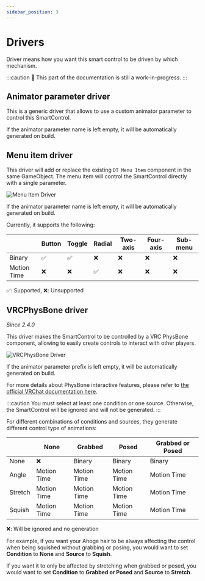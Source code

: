 ```yaml
---
sidebar_position: 3
---
```


# Drivers

Driver means how you want this smart control to be driven by which mechanism.

:::caution
🚧 This part of the documentation is still a work-in-progress.
:::

## Animator parameter driver

This is a generic driver that allows to use a custom animator parameter to control this SmartControl.

If the animator parameter name is left empty, it will be automatically generated on build.

## Menu item driver

This driver will add or replace the existing `DT Menu Item` component in the same GameObject.
The menu item will control the SmartControl directly with a single parameter.

![Menu Item Driver](/img/smartcontrol-basics-driver-menuitem.PNG)

If the animator parameter name is left empty, it will be automatically generated on build.

Currently, it supports the following:

|             | Button | Toggle | Radial | Two-axis | Four-axis | Sub-menu |
|-------------|--------|--------|--------|----------|-----------|----------|
| Binary      | ✅     | ✅    | ❌     | ❌      | ❌        | ❌      | 
| Motion Time | ❌     | ❌    | ✅     | ❌      | ❌        | ❌      | 

✅: Supported, ❌: Unsupported

## VRCPhysBone driver

*Since 2.4.0*

This driver makes the SmartControl to be controlled by a VRC PhysBone component, allowing
to easily create controls to interact with other players.

![VRCPhysBone Driver](/img/smartcontrol-basics-driver-vrcphysbone.PNG)

If the animator parameter prefix is left empty, it will be automatically generated on build.

For more details about PhysBone interactive features, please refer to [the official VRChat documentation here](https://creators.vrchat.com/avatars/avatar-dynamics/physbones/).

:::caution
You must select at least one condition or one source. Otherwise, the SmartControl will be ignored and will not be generated.
:::

For different combinations of conditions and sources, they generate different control type of animations:

|         | None        | Grabbed     | Posed       | Grabbed or Posed |
|---------|-------------|-------------|-------------|------------------|
| None    | ❌          | Binary      | Binary      | Binary           |
| Angle   | Motion Time | Motion Time | Motion Time | Motion Time      |
| Stretch | Motion Time | Motion Time | Motion Time | Motion Time      |
| Squish  | Motion Time | Motion Time | Motion Time | Motion Time      |

❌: Will be ignored and no generation

For example, if you want your Ahoge hair to be always affecting the control when being squished without grabbing or posing,
you would want to set **Condition** to **None** and **Source** to **Squish**.

If you want it to only be affected by stretching when grabbed or posed,
you would want to set **Condition** to **Grabbed or Posed** and **Source** to **Stretch**.
